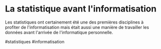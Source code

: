 # La statistique avant l'informatisation

Les statistiques ont certainement été une des premières disciplines à profiter de l'informatisation mais était aussi une manière de travailler les données avant l'arrivée de l'informatique personnelle.

#statistiques #informatisation 